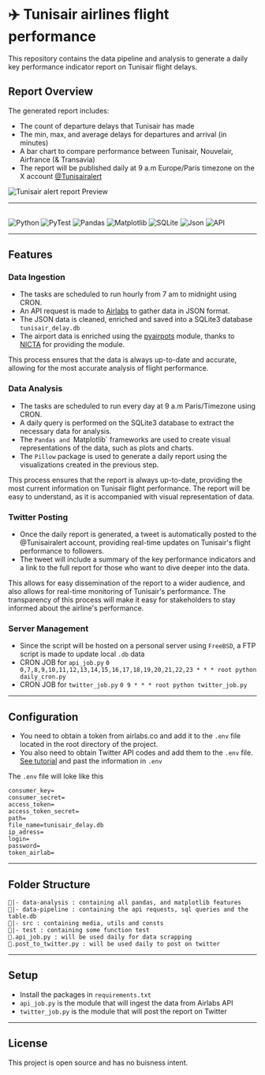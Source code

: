 ✈️ Tunisair airlines flight performance
============

This repository contains the data pipeline and analysis to generate a daily key performance indicator report on Tunisair flight delays.

## Report Overview

The generated report includes:

- The count of departure delays that Tunisair has made
- The min, max, and average delays for departures and arrival (in minutes)
- A bar chart to compare performance between Tunisair, Nouvelair, Airfrance (& Transavia)
- The report will be published daily at 9 a.m Europe/Paris timezone on the X account [@Tunisairalert](https://twitter.com/Tunisairalert) 


![Tunisair alert report Preview](https://i.ibb.co/n0sgBB4/01-08-2022-report.png)

---
<!--Programming languages-->
<p>
  <br>
  <img alt="Python" src="https://img.shields.io/badge/python-306998.svg?style=for-the-badge&logo=python&logoColor=white"/>
  <img alt="PyTest" src="https://img.shields.io/badge/Pytest-0A9EDC.svg?style=for-the-badge&logo=Pytest&logoColor=white"/>
  <img alt="Pandas" src="https://img.shields.io/badge/pandas-%23150458.svg?style=for-the-badge&logo=pandas&logoColor=white"/>
  <img alt="Matplotlib" src="https://img.shields.io/badge/Matplotlib-%23ffffff.svg?style=for-the-badge&logo=Matplotlib&logoColor=black"/>
  <img alt="SQLite" src="https://img.shields.io/badge/sqlite-%2307405e.svg?style=for-the-badge&logo=sqlite&logoColor=white"/>
  <img alt="Json" src="https://img.shields.io/badge/JSON-000000.svg?style=for-the-badge&logo=JSON&logoColor=white"/>
  <img alt="API" src="https://img.shields.io/badge/FastAPI-009688.svg?style=for-the-badge&logo=FastAPI&logoColor=white"/>
</p>

---

## Features

### Data Ingestion
- The tasks are scheduled to run hourly from 7 am to midnight using CRON.
- An API request is made to [Airlabs](https://airlabs.co/)  to gather data in JSON format.
- The JSON data is cleaned, enriched and saved into a SQLite3 database `tunisair_delay.db` 
- The airport data is enriched using the [pyairpots](https://github.com/NICTA/pyairports) module, thanks to [NICTA](https://github.com/NICTA) for providing the module.

This process ensures that the data is always up-to-date and accurate, allowing for the most accurate analysis of flight performance.

### Data Analysis
- The tasks are scheduled to run every day at 9 a.m Paris/Timezone using CRON.
- A daily query is performed on the SQLite3 database to extract the necessary data for analysis.
- The `Pandas and `Matplotlib` frameworks are used to create visual representations of the data, such as plots and charts.
- The `Pillow` package is used to generate a daily report using the visualizations created in the previous step.

This process ensures that the report is always up-to-date, providing the most current information on Tunisair flight performance. The report will be easy to understand, as it is accompanied with visual representation of data.

### Twitter Posting
- Once the daily report is generated, a tweet is automatically posted to the @Tunisairalert account, providing real-time updates on Tunisair's flight performance to followers.
- The tweet will include a summary of the key performance indicators and a link to the full report for those who want to dive deeper into the data.

This allows for easy dissemination of the report to a wider audience, and also allows for real-time monitoring of Tunisair's performance. The transparency of this process will make it easy for stakeholders to stay informed about the airline's performance.

### Server Management
- Since the script will be hosted on a personal server using `FreeBSD`, a FTP script is made to update local `.db` data
- CRON JOB for `api_job.py`
`0 0,7,8,9,10,11,12,13,14,15,16,17,18,19,20,21,22,23 * * * root python daily_cron.py`
- CRON JOB for `twitter_job.py`
`0 9 * * * root python twitter_job.py`

---
## Configuration
- You need to obtain a token from airlabs.co and add it to the `.env` file located in the root directory of the project.
- You also need to obtain Twitter API codes and add them to the `.env` file. [See tutorial](https://www.mattcrampton.com/blog/step_by_step_tutorial_to_post_to_twitter_using_python_part_two-posting_with_photos/) and past the information in `.env`

The `.env` file will loke like this
```
consumer_key=
consumer_secret=
access_token=
access_token_secret=
path=
file_name=tunisair_delay.db
ip_adress=
login=
password=
token_airlab=
```
---
## Folder Structure
```
📁|- data-analysis : containing all pandas, and matplotlib features
📁|- data-pipeline : containing the api requests, sql queries and the table.db
📁|- src : containing media, utils and consts
📁|- test : containing some function test
🐍.api_job.py : will be used daily for data scrapping
🐍.post_to_twitter.py : will be used daily to post on twitter
```
___
## Setup
- Install the packages in `requirements.txt`
- `api_job.py` is the module that will ingest the data from Airlabs API
- `twitter_job.py` is the module that will post the report on Twitter
___

## License

This project is open source and has no buisness intent.
